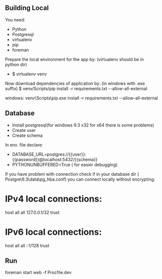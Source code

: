 ## Building Local

You need:
* Python
* Postgresql
* virtualenv
* pip
* foreman

Prepare the local environment for the app by:
(virtualenv should be in python dir)
* $ virtualenv venv

Now download dependencies of application by:
(in windows with .exe suffix)
$ venv/Scripts/pip install -r requirements.txt --allow-all-external

windows:
venv\Scripts\pip.exe install -r requirements.txt --allow-all-external

## Database
* Install postgresql(for windows 9.3 x32 for x64 there is
     some problems)
* Create user
* Create schema

In env. file declare:
* DATABASE_URL=postgres://{{user}}:{{password}}@localhost:5432/{{schema}}
* PYTHONUNBUFFERED=True ( for easier debugging)

If you have problem with connection check if in your
database dir ( Postgre\9.3\data\pg_hba.conf) you can
connect locally without encrypting:

# IPv4 local connections:
host    all             all             127.0.0.1/32            trust
# IPv6 local connections:
host    all             all             ::1/128                 trust


## Run
foreman start web -f Procfile.dev